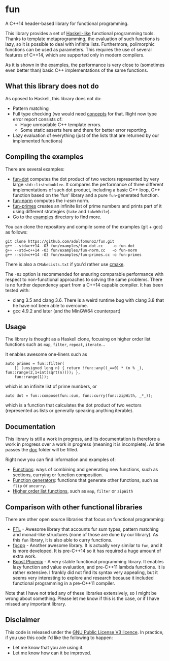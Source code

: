 # fun 
A C++14 header-based library for functional programming.

This library provides a set of [Haskell-like](http://www.haskell.org) functional programming tools. Thanks to template metaprogramming, the evaluation of such functions is lazy, so it is possible to deal with infinite lists. Furthermore, polimorphic functions can be used as parameters. This requires the use of several features of C++14, which are supported only in modern compilers.

As it is shown in the examples, the performance is very close to (sometimes even better than) basic C++ implementations of the same functions.

## What this library does not do
As oposed to Haskell, this library does not do:
* Pattern matching
* Full type checking (we would need [concepts](https://en.wikipedia.org/wiki/Concepts_%28C%2B%2B%29) for that. Right now type error report consists of:
    * Huge unreadable C++ template errors.
    * Some static asserts here and there for better error reporting. 
* Lazy evaluation of everything (just of the lists that are returned by our implemented functions)

## Compiling the examples
There are several examples:
* [fun-dot](examples/fun-dot.cc) computes the dot product of two vectors represented by very large `std::list<double>`. It compares the performance of three different implementations of such dot product, including a basic C++ loop, C++ function based on the 'fun' library and a pure `fun`-generated function.
* [fun-norm](examples/fun-norm.cc) computes the *i-esm* norm.
* [fun-primes](examples/fun-primes.cc) creates an infinite list of prime numbers and prints part of it using different strategies (`take` and `takeWhile`).
* Go to the [examples](examples) directory to find more.

You can clone the repository and compile some of the examples (git + gcc) as follows:
```
git clone https://github.com/adolfomunoz/fun.git
g++ --std=c++14 -O3 fun/examples/fun-dot.cc    -o fun-dot
g++ --std=c++14 -O3 fun/examples/fun-norm.cc   -o fun-norm
g++ --std=c++14 -O3 fun/examples/fun-primes.cc -o fun-primes
```

There is also a `CMakeLists.txt` if you'd rather use [cmake](https://cmake.org/).

The `-O3` option is recommended for ensuring comparable performance with respect to non-functional approaches to solving the same problems. There is no further dependency apart from a C++14 capable compiler. It has been tested with:
* clang 3.5 and clang 3.6. There is a weird runtime bug with clang 3.8 that he have not been able to overcome.
* gcc 4.9.2 and later (and the MinGW64 counterpart)

## Usage
The library is thought as a Haskell clone, focusing on higher order list functions such as `map`, `filter`, `repeat`, `iterate`... 

It enables awesome one-liners such as
```
auto primes = fun::filter(
	[] (unsigned long n) { return !fun::any((_==0) * (n % _), fun::range(2,1+int(sqrt(n)))); },
	fun::range(1));
```
which is an infinite list of prime numbers, or
```
auto dot = fun::compose(fun::sum, fun::curry(fun::zipWith, _*_));
```
which is a function that calculates the dot product of two vectors (represented as lists or generally speaking anything iterable).

## Documentation
This library is still a work in progress, and its documentation is therefore a work in progress over a work in progress (meaning it is incomplete). As time passes the [doc](doc) folder will be filled.

Right now you can find information and examples of:
* [Functions](doc/functions.md): ways of combining and generating new functions, such as sections, currying or function composition.
* [Function generators](doc/function_generators.md): functions that generate other functions, such as `flip` or `uncurry`.
* [Higher order list functions](doc/higher_order.md), such as `map`, `filter` or `zipWith`

## Comparison with other functional libraries

There are other open source libraries that focus on functional programming:
* [FTL](https://github.com/beark/ftl) - Awesome library that accounts fur sum types, pattern matching and monad-like structures (none of those are done by our library). As this `fun` library, it is also able to curry functions.
* [fpcpp](https://github.com/jdduke/fpcpp) - Another awesome library. It is actually very similar to `fun`, and it is more developed. It is pre-C++14 so it has required a huge amount of extra work.
* [Boost Phoenix](http://www.boost.org/doc/libs/1_58_0/libs/phoenix/doc/html/) - A very stable functional programming library. It enables lazy function and value evaluation, and pre-C++11 lambda functions. It is rather extensive. I frankly did not find its syntax very appealing, but it seems very interesting to explore and research because it included functional programming in a pre-C++11 compiler.

Note that I have not tried any of these libraries extensively, so I might be wrong about something. Please let me know if this is the case, or if I have missed any important library.

## Disclaimer
This code is released under the [GNU Public License V3 licence](http://www.gnu.org/licenses/gpl-3.0-standalone.html). In practice, if you use this code I'd like the following to happen:
* Let me know that you are using it.
* Let me know how can it be improved.
